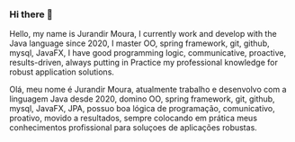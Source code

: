 ### Hi there 👋
Hello, my name is Jurandir Moura, I currently work and develop with the Java language since 2020, I master OO, spring framework, git, github, mysql, JavaFX, I have good programming logic, communicative, proactive, results-driven, always putting in Practice my professional knowledge for robust application solutions.

Olá, meu nome é Jurandir Moura, atualmente trabalho e desenvolvo com a linguagem Java desde 2020, domino OO, spring framework, git, github, mysql, JavaFX, JPA, possuo boa lógica de programação, comunicativo, proativo, movido a resultados, sempre colocando em prática meus conhecimentos profissional para soluçoes de aplicações robustas.
<!--
**jurandirmoura/jurandirmoura** is a ✨ _special_ ✨ repository because its `README.md` (this file) appears on your GitHub profile.

Here are some ideas to get you started:

- 🔭 I’m currently working on ...
- 🌱 I’m currently learning ...
- 👯 I’m looking to collaborate on ...
- 🤔 I’m looking for help with ...
- 💬 Ask me about ...
- 📫 How to reach me: ...
- 😄 Pronouns: ...
- ⚡ Fun fact: ...
-->
